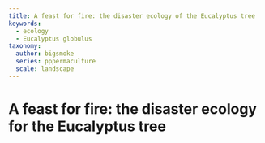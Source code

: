 ```yaml
---
title: A feast for fire: the disaster ecology of the Eucalyptus tree
keywords:
  - ecology
  - Eucalyptus globulus
taxonomy:
  author: bigsmoke
  series: pppermaculture
  scale: landscape
---
```



# A feast for fire: the disaster ecology for the Eucalyptus tree


